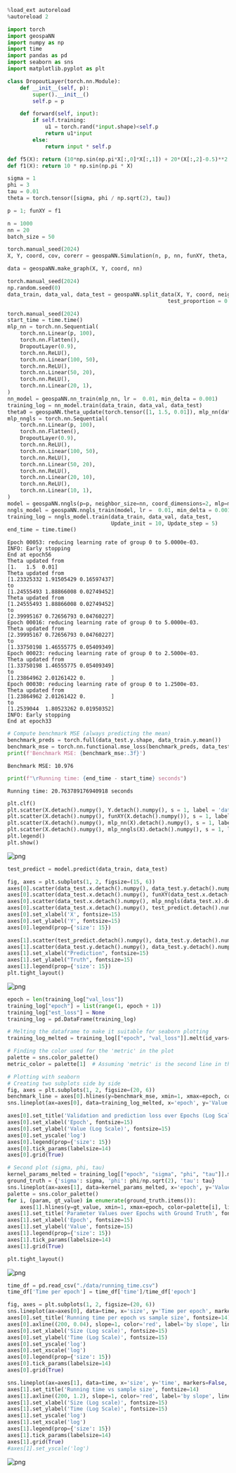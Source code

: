 ```python
%load_ext autoreload
%autoreload 2
```


```python
import torch
import geospaNN
import numpy as np
import time
import pandas as pd
import seaborn as sns
import matplotlib.pyplot as plt
```


```python
class DropoutLayer(torch.nn.Module):
    def __init__(self, p):
        super().__init__()
        self.p = p

    def forward(self, input):
        if self.training:
            u1 = torch.rand(*input.shape)<self.p
            return u1*input
        else: 
            return input * self.p
```


```python
def f5(X): return (10*np.sin(np.pi*X[:,0]*X[:,1]) + 20*(X[:,2]-0.5)**2 + 10*X[:,3] +5*X[:,4])/6
def f1(X): return 10 * np.sin(np.pi * X)

sigma = 1
phi = 3
tau = 0.01
theta = torch.tensor([sigma, phi / np.sqrt(2), tau])

p = 1; funXY = f1

n = 1000
nn = 20
batch_size = 50

torch.manual_seed(2024)
X, Y, coord, cov, corerr = geospaNN.Simulation(n, p, nn, funXY, theta, range=[0, 10])

data = geospaNN.make_graph(X, Y, coord, nn)

torch.manual_seed(2024)
np.random.seed(0)
data_train, data_val, data_test = geospaNN.split_data(X, Y, coord, neighbor_size = nn, 
                                                   test_proportion = 0.2)

```


```python
torch.manual_seed(2024)
start_time = time.time()
mlp_nn = torch.nn.Sequential(
    torch.nn.Linear(p, 100),
    torch.nn.Flatten(), 
    DropoutLayer(0.9),
    torch.nn.ReLU(),
    torch.nn.Linear(100, 50),
    torch.nn.ReLU(),
    torch.nn.Linear(50, 20),
    torch.nn.ReLU(),
    torch.nn.Linear(20, 1),
)
nn_model = geospaNN.nn_train(mlp_nn, lr =  0.01, min_delta = 0.001)
training_log = nn_model.train(data_train, data_val, data_test)
theta0 = geospaNN.theta_update(torch.tensor([1, 1.5, 0.01]), mlp_nn(data_train.x).squeeze() - data_train.y, data_train.pos, neighbor_size = 20)
mlp_nngls = torch.nn.Sequential(
    torch.nn.Linear(p, 100),
    torch.nn.Flatten(), 
    DropoutLayer(0.9),
    torch.nn.ReLU(),
    torch.nn.Linear(100, 50),
    torch.nn.ReLU(),
    torch.nn.Linear(50, 20),
    torch.nn.ReLU(),
    torch.nn.Linear(20, 10),
    torch.nn.ReLU(),
    torch.nn.Linear(10, 1),
)
model = geospaNN.nngls(p=p, neighbor_size=nn, coord_dimensions=2, mlp=mlp_nngls, theta=torch.tensor(theta0))
nngls_model = geospaNN.nngls_train(model, lr =  0.01, min_delta = 0.001)
training_log = nngls_model.train(data_train, data_val, data_test,
                                 Update_init = 10, Update_step = 5)
end_time = time.time()
```

    Epoch 00053: reducing learning rate of group 0 to 5.0000e-03.
    INFO: Early stopping
    End at epoch56
    Theta updated from
    [1.   1.5  0.01]
    Theta updated from
    [1.23325332 1.91505429 0.16597437]
    to
    [1.24555493 1.88866008 0.02749452]
    Theta updated from
    [1.24555493 1.88866008 0.02749452]
    to
    [2.39995167 0.72656793 0.04760227]
    Epoch 00016: reducing learning rate of group 0 to 5.0000e-03.
    Theta updated from
    [2.39995167 0.72656793 0.04760227]
    to
    [1.33750198 1.46555775 0.05409349]
    Epoch 00023: reducing learning rate of group 0 to 2.5000e-03.
    Theta updated from
    [1.33750198 1.46555775 0.05409349]
    to
    [1.23864962 2.01261422 0.        ]
    Epoch 00030: reducing learning rate of group 0 to 1.2500e-03.
    Theta updated from
    [1.23864962 2.01261422 0.        ]
    to
    [1.2539044  1.80523262 0.01950352]
    INFO: Early stopping
    End at epoch33



```python
# Compute benchmark MSE (always predicting the mean)
benchmark_preds = torch.full(data_test.y.shape, data_train.y.mean())
benchmark_mse = torch.nn.functional.mse_loss(benchmark_preds, data_test.y)
print(f'Benchmark MSE: {benchmark_mse:.3f}')
```

    Benchmark MSE: 10.976



```python
print(f"\rRunning time: {end_time - start_time} seconds")
```

    Running time: 20.763789176940918 seconds



```python
plt.clf()
plt.scatter(X.detach().numpy(), Y.detach().numpy(), s = 1, label = 'data')
plt.scatter(X.detach().numpy(), funXY(X.detach().numpy()), s = 1, label = 'f(x)')
plt.scatter(X.detach().numpy(), mlp_nn(X).detach().numpy(), s = 1, label = 'NN')
plt.scatter(X.detach().numpy(), mlp_nngls(X).detach().numpy(), s = 1, label = 'NNGLS')
plt.legend()
plt.show()
```


    
![png](./data/output_figures/sim_1.png)
    



```python
test_predict = model.predict(data_train, data_test)

fig, axes = plt.subplots(1, 2, figsize=(15, 6))
axes[0].scatter(data_test.x.detach().numpy(), data_test.y.detach().numpy(), s = 1, label = 'data')
axes[0].scatter(data_test.x.detach().numpy(), funXY(data_test.x.detach().numpy()), s = 1, label = 'f(x)')
axes[0].scatter(data_test.x.detach().numpy(), mlp_nngls(data_test.x).detach().numpy(), s = 1, label = 'estimation')
axes[0].scatter(data_test.x.detach().numpy(), test_predict.detach().numpy(), s = 1, label = 'prediction')
axes[0].set_xlabel('X', fontsize=15)
axes[0].set_ylabel('Y', fontsize=15)
axes[0].legend(prop={'size': 15})

axes[1].scatter(test_predict.detach().numpy(), data_test.y.detach().numpy(), s = 1, label = 'Truth vs prediction')
axes[1].scatter(data_test.y.detach().numpy(), data_test.y.detach().numpy(), s = 1, label = 'reference')
axes[1].set_xlabel("Prediction", fontsize=15)
axes[1].set_ylabel("Truth", fontsize=15)
axes[1].legend(prop={'size': 15})
plt.tight_layout()
```


    
![png](./data/output_figures/sim_2.png)
    



```python
epoch = len(training_log["val_loss"])
training_log["epoch"] = list(range(1, epoch + 1))
training_log["est_loss"] = None
training_log = pd.DataFrame(training_log)

# Melting the dataframe to make it suitable for seaborn plotting
training_log_melted = training_log[["epoch", "val_loss"]].melt(id_vars='epoch', var_name='Variable', value_name='Value')

# Finding the color used for the 'metric' in the plot
palette = sns.color_palette()
metric_color = palette[1]  # Assuming 'metric' is the second line in the plot

# Plotting with seaborn
# Creating two subplots side by side
fig, axes = plt.subplots(1, 2, figsize=(20, 6))
benchmark_line = axes[0].hlines(y=benchmark_mse, xmin=1, xmax=epoch, color=metric_color, linestyle='--', label='benchmark')
sns.lineplot(ax=axes[0], data=training_log_melted, x='epoch', y='Value', hue='Variable', style='Variable', markers=False, dashes=False)

axes[0].set_title('Validation and prediction loss over Epochs (Log Scale) with Benchmark', fontsize=14)
axes[0].set_xlabel('Epoch', fontsize=15)
axes[0].set_ylabel('Value (Log Scale)', fontsize=15)
axes[0].set_yscale('log')
axes[0].legend(prop={'size': 15})
axes[0].tick_params(labelsize=14)
axes[0].grid(True)

# Second plot (sigma, phi, tau)
kernel_params_melted = training_log[["epoch", "sigma", "phi", "tau"]].melt(id_vars='epoch', var_name='Variable', value_name='Value')
ground_truth = {'sigma': sigma, 'phi': phi/np.sqrt(2), 'tau': tau}
sns.lineplot(ax=axes[1], data=kernel_params_melted, x='epoch', y='Value', hue='Variable', style='Variable', markers=False, dashes=False)
palette = sns.color_palette()
for i, (param, gt_value) in enumerate(ground_truth.items()):
    axes[1].hlines(y=gt_value, xmin=1, xmax=epoch, color=palette[i], linestyle='--')
axes[1].set_title('Parameter Values over Epochs with Ground Truth', fontsize=14)
axes[1].set_xlabel('Epoch', fontsize=15)
axes[1].set_ylabel('Value', fontsize=15)
axes[1].legend(prop={'size': 15})
axes[1].tick_params(labelsize=14)
axes[1].grid(True)

plt.tight_layout()
```


    
![png](./data/output_figures/sim_3.png)
    



```python
time_df = pd.read_csv("./data/running_time.csv")
time_df['Time per epoch'] = time_df['time']/time_df['epoch']

fig, axes = plt.subplots(1, 2, figsize=(20, 6))
sns.lineplot(ax=axes[0], data=time, x='size', y='Time per epoch', markers=False, dashes=False)
axes[0].set_title('Running time per epoch vs sample size', fontsize=14)
axes[0].axline((200, 0.04), slope=1, color='red', label='by slope', linestyle='--')
axes[0].set_xlabel('Size (Log scale)', fontsize=15)
axes[0].set_ylabel('Time (Log Scale)', fontsize=15)
axes[0].set_yscale('log')
axes[0].set_xscale('log')
axes[0].legend(prop={'size': 15})
axes[0].tick_params(labelsize=14)
axes[0].grid(True)

sns.lineplot(ax=axes[1], data=time, x='size', y='time', markers=False, dashes=False)
axes[1].set_title('Running time vs sample size', fontsize=14)
axes[1].axline((200, 1.2), slope=1, color='red', label='by slope', linestyle='--')
axes[1].set_xlabel('Size (Log scale)', fontsize=15)
axes[1].set_ylabel('Time (Log Scale)', fontsize=15)
axes[1].set_yscale('log')
axes[1].set_xscale('log')
axes[1].legend(prop={'size': 15})
axes[1].tick_params(labelsize=14)
axes[1].grid(True)
#axes[1].set_yscale('log')
```


    
![png](./data/output_figures/sim_4.png)
    

